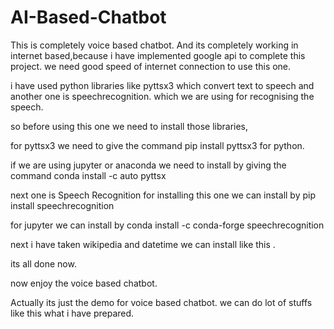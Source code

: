 # AI-Based-Chatbot
This is completely voice based chatbot.
And its completely working in internet based,because i have implemented google api to complete this project.
we need good speed of internet connection to use this one.

i have used python libraries like pyttsx3 which convert text to speech and another one is speechrecognition.
which we are using for recognising the speech.

so before using this one we need to install those libraries,

for pyttsx3 we need to give the command pip install pyttsx3 for python.

if we are using jupyter or anaconda we need to install by giving the command  conda install -c auto pyttsx

next one is Speech Recognition for installing this one we can install by pip install speechrecognition

for jupyter we can install by   conda install -c conda-forge speechrecognition

next i have taken wikipedia and datetime we can install like this .

its all done now.



now enjoy the voice based chatbot.

Actually its just the demo for voice based chatbot.
we can do lot of stuffs like this what i have prepared.

